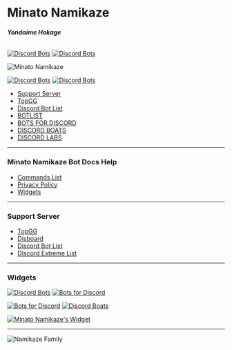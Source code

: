 # Minato Namikaze
###### **Yondaime Hokage**  

[![Discord Bots](https://top.gg/api/widget/status/779559821162315787.svg)](https://top.gg/bot/779559821162315787) [![Discord Bots](https://botlist.space/bot/779559821162315787/badge?property=prefix&style=plastic&color=informational)](https://top.gg/bot/779559821162315787)

![Minato Namikaze](https://i.imgur.com/WOCK4g1.jpg "Minato Namikaze")

[![Discord Bots](https://top.gg/api/widget/status/779559821162315787.svg)](https://top.gg/bot/779559821162315787) [![Discord Bots](https://botlist.space/bot/779559821162315787/badge?property=prefix&style=plastic&color=informational)](https://top.gg/bot/779559821162315787)


* [Support Server](https://discord.gg/g9zQbjE73K)
* [TopGG](https://top.gg/bot/779559821162315787)
* [Discord Bot List](https://discordbotlist.com/bots/minato-namikaze)
* [BOTLIST](https://botlist.space/bot/779559821162315787)
* [BOTS FOR DISCORD](https://botsfordiscord.com/bot/779559821162315787)
* [DISCORD BOATS](https://discord.boats/bot/779559821162315787)
* [DISCORD LABS](https://bots.discordlabs.org/bot/779559821162315787)

***

### Minato Namikaze Bot Docs Help
* [Commands List](https://dhruvacube.github.io/yondaime-hokage/help)
* [Privacy Policy](https://dhruvacube.github.io/yondaime-hokage/privacy_policy)
* [Widgets](https://dhruvacube.github.io/yondaime-hokage/widgets)

***

### Support Server
* [TopGG](https://top.gg/servers/747480356625711204)
* [Disboard](https://disboard.org/server/747480356625711204)
* [Discord Bot List](https://discordbotlist.com/servers/konohagakure)
* [DIscord Extreme List](https://discordextremelist.xyz/en-US/servers/747480356625711204)

***

### Widgets

[![Discord Bots](https://top.gg/api/widget/779559821162315787.svg)](https://top.gg/bot/779559821162315787)    [![Bots for Discord](https://botsfordiscord.com/api/bot/779559821162315787/widget)](https://botsfordiscord.com/bots/779559821162315787)

[![Bots for Discord](https://botsfordiscord.com/api/bot/779559821162315787/widget)](https://botsfordiscord.com/bots/779559821162315787)  [![Discord Boats](https://discord.boats/api/widget/779559821162315787)](https://discord.boats/bot/779559821162315787)

[![Minato Namikaze's Widget](https://api.botlist.space/widget/779559821162315787/2 "Minato Namikaze's Widget")](https://botlist.space/bot/779559821162315787?utm_source=bls&utm_medium=widget&utm_campaign=779559821162315787)

***

![Namikaze Family](https://media.discordapp.net/attachments/777918705098686465/813086521481232414/image0.jpg)
